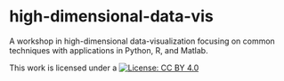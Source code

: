 # high-dimensional-data-vis
A workshop in high-dimensional data-visualization focusing on common techniques with applications in Python, R, and Matlab.

This work is licensed under a
[![License: CC BY 4.0](https://img.shields.io/badge/License-CC%20BY%204.0-lightgrey.svg)](https://creativecommons.org/licenses/by/4.0/)

